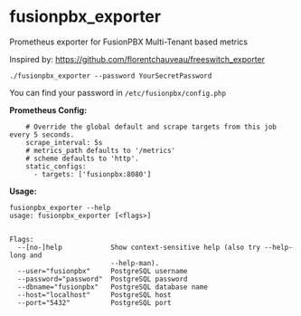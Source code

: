 # fusionpbx_exporter
Prometheus exporter for FusionPBX Multi-Tenant based metrics

Inspired by: https://github.com/florentchauveau/freeswitch_exporter

`./fusionpbx_exporter --password YourSecretPassword`

You can find your password in `/etc/fusionpbx/config.php`


**Prometheus Config:**

```  - job_name: 'fusionpbx'
    # Override the global default and scrape targets from this job every 5 seconds.
    scrape_interval: 5s
    # metrics_path defaults to '/metrics'
    # scheme defaults to 'http'.
    static_configs:
      - targets: ['fusionpbx:8080']
```

**Usage:**
```
fusionpbx_exporter --help
usage: fusionpbx_exporter [<flags>]


Flags:
  --[no-]help            Show context-sensitive help (also try --help-long and
                         --help-man).
  --user="fusionpbx"     PostgreSQL username
  --password="password"  PostgreSQL password
  --dbname="fusionpbx"   PostgreSQL database name
  --host="localhost"     PostgreSQL host
  --port="5432"          PostgreSQL port

```
